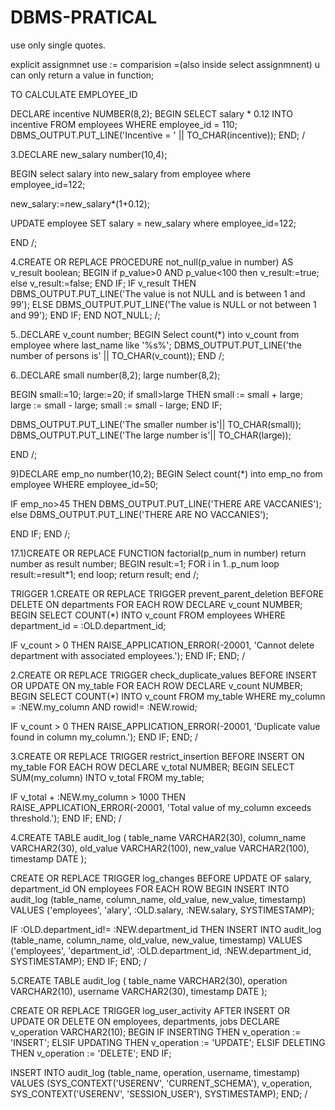 # DBMS-PRATICAL

use only single quotes.

explicit assignmnet use :=
comparision =(also inside select assignmnent)
u can only return a value in function;

TO CALCULATE EMPLOYEE_ID

DECLARE
  incentive   NUMBER(8,2);
BEGIN
  SELECT salary * 0.12 INTO incentive
  FROM employees
  WHERE employee_id = 110;
  DBMS_OUTPUT.PUT_LINE('Incentive  = ' || TO_CHAR(incentive));
END;
/

3.DECLARE
new_salary number(10,4);

BEGIN
select salary into new_salary
from employee
where employee_id=122;

new_salary:=new_salary*(1+0.12);

UPDATE employee
SET salary = new_salary
where employee_id=122;

END
/;


4.CREATE OR REPLACE PROCEDURE not_null(p_value in number)
AS
v_result boolean;
BEGIN
if p_value>0 AND p_value<100 then
v_result:=true;
else
v_result:=false;
END IF;
  IF v_result THEN
    DBMS_OUTPUT.PUT_LINE('The value is not NULL and is between 1 and 99');
  ELSE
    DBMS_OUTPUT.PUT_LINE('The value is NULL or not between 1 and 99');
END IF;
END NOT_NULL;
/;


5..DECLARE
v_count number;
BEGIN
Select count(*) into v_count
from employee
where last_name like '%s%';
DBMS_OUTPUT.PUT_LINE('the number of persons is' || TO_CHAR(v_count));
END
/;


6..DECLARE
small number(8,2);
large number(8,2);

BEGIN
small:=10;
large:=20;
if small>large THEN
small := small + large;
large := small - large;
small := small - large;
END IF;

DBMS_OUTPUT.PUT_LINE('The smaller number is'|| TO_CHAR(small));
DBMS_OUTPUT.PUT_LINE('The large number is'|| TO_CHAR(large));

END
/;


9)DECLARE
emp_no number(10,2);
BEGIN
Select count(*) into emp_no
from employee
WHERE employee_id=50;

IF emp_no>45 THEN
DBMS_OUTPUT.PUT_LINE('THERE ARE VACCANIES');
else
DBMS_OUTPUT.PUT_LINE('THERE ARE NO VACCANIES');

END IF;
END
/; 


17.1)CREATE OR REPLACE FUNCTION factorial(p_num in number)
return number
as result number;
BEGIN
result:=1;
FOR i in 1..p_num
loop
result:=result*1;
end loop;
return result;
end
/;



TRIGGER
1.CREATE OR REPLACE TRIGGER prevent_parent_deletion
BEFORE DELETE ON departments
FOR EACH ROW
DECLARE
  v_count NUMBER;
BEGIN
  SELECT COUNT(*) INTO v_count FROM employees WHERE department_id = :OLD.department_id;

  IF v_count > 0 THEN
    RAISE_APPLICATION_ERROR(-20001, 'Cannot delete department with associated employees.');
  END IF;
END;
/


2.CREATE OR REPLACE TRIGGER check_duplicate_values
BEFORE INSERT OR UPDATE ON my_table
FOR EACH ROW
DECLARE
  v_count NUMBER;
BEGIN
  SELECT COUNT(*) INTO v_count FROM my_table WHERE my_column = :NEW.my_column AND rowid!= :NEW.rowid;

  IF v_count > 0 THEN
    RAISE_APPLICATION_ERROR(-20001, 'Duplicate value found in column my_column.');
  END IF;
END;
/

3.CREATE OR REPLACE TRIGGER restrict_insertion
BEFORE INSERT ON my_table
FOR EACH ROW
DECLARE
  v_total NUMBER;
BEGIN
  SELECT SUM(my_column) INTO v_total FROM my_table;

  IF v_total + :NEW.my_column > 1000 THEN
    RAISE_APPLICATION_ERROR(-20001, 'Total value of my_column exceeds threshold.');
  END IF;
END;
/


4.CREATE TABLE audit_log (
  table_name VARCHAR2(30),
  column_name VARCHAR2(30),
  old_value VARCHAR2(100),
  new_value VARCHAR2(100),
  timestamp DATE
);

CREATE OR REPLACE TRIGGER log_changes
BEFORE UPDATE OF salary, department_id ON employees
FOR EACH ROW
BEGIN
  INSERT INTO audit_log (table_name, column_name, old_value, new_value, timestamp)
  VALUES ('employees', 'alary', :OLD.salary, :NEW.salary, SYSTIMESTAMP);

  IF :OLD.department_id!= :NEW.department_id THEN
    INSERT INTO audit_log (table_name, column_name, old_value, new_value, timestamp)
    VALUES ('employees', 'department_id', :OLD.department_id, :NEW.department_id, SYSTIMESTAMP);
  END IF;
END;
/


5.CREATE TABLE audit_log (
  table_name VARCHAR2(30),
  operation VARCHAR2(10),
  username VARCHAR2(30),
  timestamp DATE
);

CREATE OR REPLACE TRIGGER log_user_activity
AFTER INSERT OR UPDATE OR DELETE ON employees, departments, jobs
DECLARE
  v_operation VARCHAR2(10);
BEGIN
  IF INSERTING THEN
    v_operation := 'INSERT';
  ELSIF UPDATING THEN
    v_operation := 'UPDATE';
  ELSIF DELETING THEN
    v_operation := 'DELETE';
  END IF;

  INSERT INTO audit_log (table_name, operation, username, timestamp)
  VALUES (SYS_CONTEXT('USERENV', 'CURRENT_SCHEMA'), v_operation, SYS_CONTEXT('USERENV', 'SESSION_USER'), SYSTIMESTAMP);
END;
/
